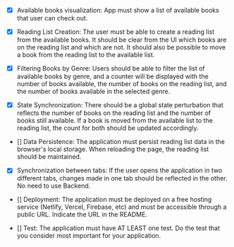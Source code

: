 
- [x] Available books visualization: App must show a list of available
books that user can check out.


- [x] Reading List Creation: The user must be able to create a reading list from the available books. It should be clear from the UI which books are on the reading list and which are not. It should also be possible to move a book from the reading list to the available list.

- [x] Filtering Books by Genre: Users should be able to filter the list of available books by genre, and a counter will be displayed with the number of books available, the number of books on the reading list, and the number of books available in the selected genre.

- [x] State Synchronization: There should be a global state perturbation that reflects the number of books on the reading list and the number of books still available. If a book is moved from the available list to the reading list, the count for both should be updated accordingly.

- [] Data Persistence: The application must persist reading list data in the browser's local storage. When reloading the page, the reading list should be maintained.

- [x] Synchronization between tabs: If the user opens the application in two different tabs, changes made in one tab should be reflected in the other. No need to use Backend.

- [] Deployment: The application must be deployed on a free hosting service (Netlify, Vercel, Firebase, etc) and must be accessible through a public URL. Indicate the URL in the README.

- [] Test: The application must have AT LEAST one test. Do the test that you consider most important for your application.


